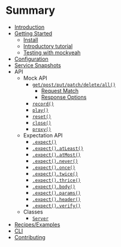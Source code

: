 # Summary

* [Introduction](README.md)
* [Getting Started](Getting-Started.md)
  * [Install](Getting-Started.md#install)
  * [Introductory tutorial](Getting-Started.md#introductory-tutorial)
  * [Testing with mockyeah](Getting-Started.md#testing-with-mockyeah)
* [Configuration](Configuration.md)
* [Service Snapshots](Service-Snapshots.md)
* API
  * Mock API
    * [`get/post/put/patch/delete/all()`](API/Mock-API.md)
      * [Request Match](API/Mock-API.md#match)
      * [Response Options](API/Mock-API.md#options)
    * [`record()`](API/record.md)
    * [`play()`](API/play.md)
    * [`reset()`](API/reset.md)
    * [`close()`](API/close.md)
    * [`proxy()`](API/proxy.md)
  * Expectation API
    * [`.expect()`](API/Expectation-API.md#expect)
    * [`.expect().atLeast()`](API/Expectation-API.md#atLeast)
    * [`.expect().atMost()`](API/Expectation-API.md#atMost)
    * [`.expect().never()`](API/Expectation-API.md#never)
    * [`.expect().once()`](API/Expectation-API.md#once)
    * [`.expect().twice()`](API/Expectation-API.md#twice)
    * [`.expect().thrice()`](API/Expectation-API.md#thrice)
    * [`.expect().body()`](API/Expectation-API.md#body)
    * [`.expect().params()`](API/Expectation-API.md#params)
    * [`.expect().header()`](API/Expectation-API.md#header)
    * [`.expect().verify()`](API/Expectation-API.md#verify)
  * Classes
    * [`Server`](API/Server.md)
* [Recipes/Examples](https://github.com/mockyeah/mockyeah/tree/master/examples)
* [CLI](Service-Snapshot-CLI.md)
* [Contributing](Contributing.md)
